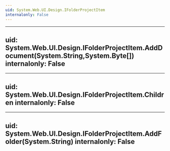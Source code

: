 ```yaml
---
uid: System.Web.UI.Design.IFolderProjectItem
internalonly: False
---
```


---
uid: System.Web.UI.Design.IFolderProjectItem.AddDocument(System.String,System.Byte[])
internalonly: False
---

---
uid: System.Web.UI.Design.IFolderProjectItem.Children
internalonly: False
---

---
uid: System.Web.UI.Design.IFolderProjectItem.AddFolder(System.String)
internalonly: False
---
